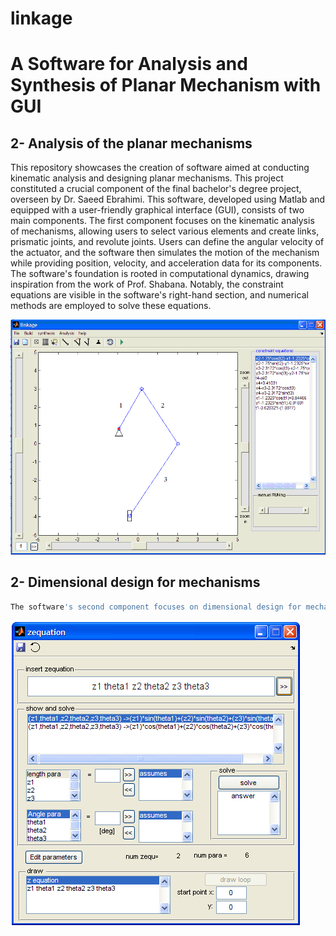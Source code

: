 # linkage
# A Software for Analysis and Synthesis of Planar Mechanism with GUI

## 2- Analysis of the planar mechanisms

This repository showcases the creation of software aimed at conducting kinematic analysis and designing planar mechanisms. This project constituted a crucial component of the final bachelor's degree project, overseen by Dr. Saeed Ebrahimi.
This software, developed using Matlab and equipped with a user-friendly graphical interface (GUI), consists of two main components. The first component focuses on the kinematic analysis of mechanisms, allowing users to select various elements and create links, prismatic joints, and revolute joints. Users can define the angular velocity of the actuator, and the software then simulates the motion of the mechanism while providing position, velocity, and acceleration data for its components.
The software's foundation is rooted in computational dynamics, drawing inspiration from the work of Prof. Shabana. Notably, the constraint equations are visible in the software's right-hand section, and numerical methods are employed to solve these equations.

![](Figures/linkage.png) 

## 2- Dimensional design for mechanisms

```bash
The software's second component focuses on dimensional design for mechanisms. It employs a dedicated app that enables users to input closed-loop equations and solve them to determine the necessary dimensions. Moreover, the software offers a variety of mechanisms suited for different applications, such as those designed for generating straight or circular paths, and users can conveniently choose the desired mechanism type.
```

![](Figures/zequation.png) 
